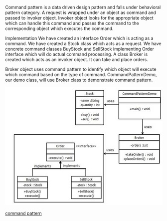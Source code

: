 
Command pattern is a data driven design pattern and falls under behavioral pattern category. A request is wrapped under an object as command and passed to invoker object. Invoker object looks for the appropriate object which can handle this command and passes the command to the corresponding object which executes the command.

Implementation
We have created an interface Order which is acting as a command. We have created a Stock class which acts as a request. We have concrete command classes BuyStock and SellStock implementing Order interface which will do actual command processing. A class Broker is created which acts as an invoker object. It can take and place orders.

Broker object uses command pattern to identify which object will execute which command based on the type of command. CommandPatternDemo, our demo class, will use Broker class to demonstrate command pattern.

![command_pattern_uml_diagram](command_pattern_uml_diagram.jpg)

[command pattern](https://www.tutorialspoint.com/design_pattern/command_pattern.htm)